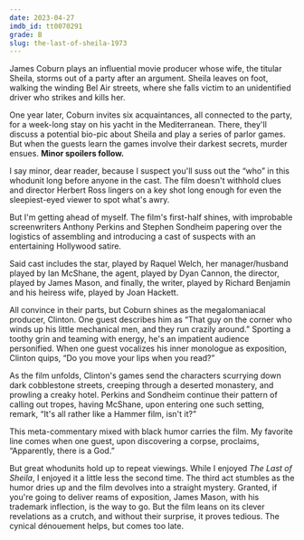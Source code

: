 ```yaml
---
date: 2023-04-27
imdb_id: tt0070291
grade: B
slug: the-last-of-sheila-1973
---
```


James Coburn plays an influential movie producer whose wife, the titular Sheila, storms out of a party after an argument. Sheila leaves on foot, walking the winding Bel Air streets, where she falls victim to an unidentified driver who strikes and kills her.

One year later, Coburn invites six acquaintances, all connected to the party, for a week-long stay on his yacht in the Mediterranean. There, they'll discuss a potential bio-pic about Sheila and play a series of parlor games. But when the guests learn the games involve their darkest secrets, murder ensues. **Minor spoilers follow.**

<!-- end -->

I say minor, dear reader, because I suspect you'll suss out the “who” in this whodunit long before anyone in the cast. The film doesn't withhold clues and director Herbert Ross lingers on a key shot long enough for even the sleepiest-eyed viewer to spot what's awry.

But I'm getting ahead of myself. The film's first-half shines, with improbable screenwriters Anthony Perkins and Stephen Sondheim papering over the logistics of assembling and introducing a cast of suspects with an entertaining Hollywood satire.

Said cast includes the star, played by Raquel Welch, her manager/husband played by Ian McShane, the agent, played by Dyan Cannon, the director, played by James Mason, and finally, the writer, played by Richard Benjamin and his heiress wife, played by Joan Hackett.

All convince in their parts, but Coburn shines as the megalomaniacal producer, Clinton. One guest describes him as “That guy on the corner who winds up his little mechanical men, and they run crazily around.” Sporting a toothy grin and teaming with energy, he's an impatient audience personified. When one guest vocalizes his inner monologue as exposition, Clinton quips, “Do you move your lips when you read?”

As the film unfolds, Clinton's games send the characters scurrying down dark cobblestone streets, creeping through a deserted monastery, and prowling a creaky hotel. Perkins and Sondheim continue their pattern of calling out tropes, having McShane, upon entering one such setting, remark, “It's all rather like a Hammer film, isn't it?”

This meta-commentary mixed with black humor carries the film. My favorite line comes when one guest, upon discovering a corpse, proclaims, “Apparently, there is a God.”

But great whodunits hold up to repeat viewings. While I enjoyed _The Last of Sheila_, I enjoyed it a little less the second time. The third act stumbles as the humor dries up and the film devolves into a straight mystery. Granted, if you're going to deliver reams of exposition, James Mason, with his trademark inflection, is the way to go. But the film leans on its clever revelations as a crutch, and without their surprise, it proves tedious. The cynical dénouement helps, but comes too late.
